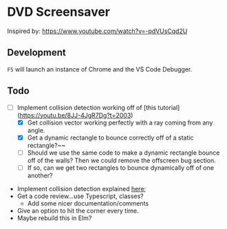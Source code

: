 # DVD Screensaver

Inspired by: https://www.youtube.com/watch?v=-pdVUsCqd2U

## Development

`F5` will launch an instance of Chrome and the VS Code Debugger.

## Todo

- [ ] Implement collision detection working off of [this tutorial] (https://youtu.be/8JJ-4JgR7Dg?t=2003)
    - [x] Get collision vector working perfectly with a ray coming from any angle.
    - [x] Get a dynamic rectangle to bounce correctly off of a static rectangle?~~
    - [ ] Should we use the same code to make a dynamic rectangle bounce off of the walls? Then we could remove the offscreen bug section.
    - [ ] If so, can we get two rectangles to bounce dynamically off of one another?
- Implement collision detection explained [here](https://www.youtube.com/watch?v=8JJ-4JgR7Dg);
- Get a code review...use Typescript, classes?
    - Add some nicer documentation/comments
- Give an option to hit the corner every time.
- Maybe rebuild this in Elm?
